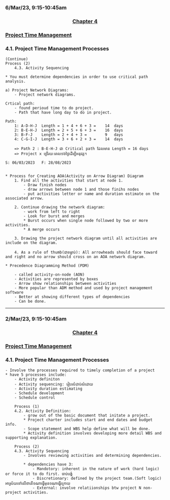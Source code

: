 ### 6/Mar/23, 9:15-10:45am

### <center> <u> Chapter 4 </u> </center>
### <u> Project Time Management </u>

### <h3> 4.1. Project Time Management Processes </h3>

    (Continue)
    Process (2)
        4.3. Activity Sequencing

    * You must determine dependencies in order to use critical path analysis.

    a) Project Network Diagrams:
        - Project network diagrams.

    Crtical path: 
        - found perioud time to do project.
        - Path that have long day to do in project.

    Path:
        1: A-D-H-J  Length = 1 + 4 + 6 + 3 =    14  days
        2: B-E-H-J  Length = 2 + 5 + 6 + 3 =    16  days
        3: B-F-J    Length = 2 + 4 + 3 =        9   days
        4: C-G-I-J  Length = 3 + 6 + 2 + 3 =    14  days

        => Path 2 : B-E-H-J ជា Critical path ដែលមាន Length = 16 days
        => Project x ច្រើរយៈពេល១៦ថ្ងៃដើម្បីអនុវត្ត។

    S: 06/03/2023   F: 28/08/2023


    * Process for Creating AOA(Activity on Arrow Diagram) Diagram
        1. Find all the activities that start at node 1.
            - Draw finish nodes
            - draw arrows between node 1 and those finihs nodes
            - put activities letter or name and duration estimate on the associated arrow.

        2. Continue drawing the network diagram:
            - work from left to right
            - Look for burst and merges
            * Burst occurs when single node followed by two or more activities.
            * A merge occurs
        
        3. Drawing the project network diagram until all activities are include on the diagram.

        4. As a rule of thumb(ជាទម្លាប់): All arrowheads should face toward and right and no arrow should cross on an AOA network diagram.

    * Precedence Diagramming Method (PDM)

        - called activity-on-node (AON)
        - Activities are represented by boxes
        - Arrow show relationships between activities
        - More popular than ADM method and used by project management software 
        - Better at showing different types of dependencies
        - Can be done.

----------------------------------------------------------

### 2/Mar/23, 9:15-10:45am

### <center> <u> Chapter 4 </u> </center>
### <u> Project Time Management </u>

### <h3> 4.1. Project Time Management Processes </h3>

    - Involve the processes required to timely completion of a project
    * have 5 processes include:
        - Activity definiton
        - Activity sequencing: រៀបលំដាប់លំដោយ
        - Activity duration estimating
        - Schedule development
        - Schedule control

        Process (1)
        4.2. Activity Definition:
            - grow out of the basic document that initate a project.
            * Project charter includes start and end dates and budget info.
            - Scope statement and WBS help define what will be done.
            * Activity definition involves developing more detail WBS and supporting explanation.

        Process (2)
        4.3. Activity Sequencing
            - Involves reviewing activities and determining dependencies.
            
            * dependencies have 3:
                - Mandotory: inherent in the nature of work (hard logic) or force it to do first. ចាប់បង្ខំ
                - Discretionary: defined by the project team.(Soft logic) អាស្រ័យទៅលើថាតើ១ណាធ្វើមុន១ណាធ្វើក្រោយ
                - External: involve relatiionships btw project N non-project activities.
